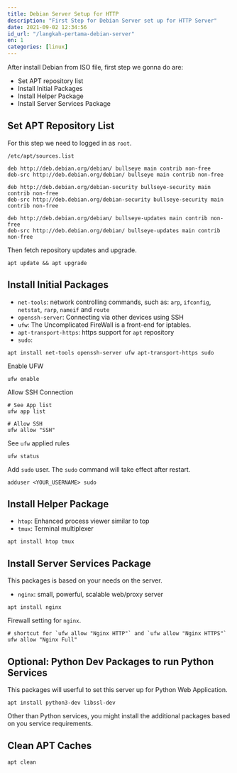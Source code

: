 ```yaml
---
title: Debian Server Setup for HTTP
description: "First Step for Debian Server set up for HTTP Server"
date: 2021-09-02 12:34:56
id_url: "/langkah-pertama-debian-server"
en: 1
categories: [linux]
---
```



After install Debian from ISO file, first step we gonna do are:

 - Set APT repository list
 - Install Initial Packages
 - Install Helper Package
 - Install Server Services Package


## Set APT Repository List

For this step we need to logged in as `root`.

`/etc/apt/sources.list`
```
deb http://deb.debian.org/debian/ bullseye main contrib non-free
deb-src http://deb.debian.org/debian/ bullseye main contrib non-free

deb http://deb.debian.org/debian-security bullseye-security main contrib non-free
deb-src http://deb.debian.org/debian-security bullseye-security main contrib non-free

deb http://deb.debian.org/debian/ bullseye-updates main contrib non-free
deb-src http://deb.debian.org/debian/ bullseye-updates main contrib non-free
```

Then fetch repository updates and upgrade.

```shell
apt update && apt upgrade
```

## Install Initial Packages

 - `net-tools`: network controlling commands, such as: `arp`, `ifconfig`, `netstat`, `rarp`, `nameif` and `route`
 - `openssh-server`: Connecting via other devices using SSH
 - `ufw`: The Uncomplicated FireWall is a front-end for iptables.
 - `apt-transport-https`: https support for `apt` repository
 - `sudo`: 

```shell
apt install net-tools openssh-server ufw apt-transport-https sudo
```

Enable UFW
```shell
ufw enable
```

Allow SSH Connection
```shell
# See App list
ufw app list

# Allow SSH
ufw allow "SSH"
```

See `ufw` applied rules
```shell
ufw status
```

Add `sudo` user. The `sudo` command will take effect after restart.
```shell
adduser <YOUR_USERNAME> sudo
```

## Install Helper Package

 - `htop`: Enhanced process viewer similar to top
 - `tmux`: Terminal multiplexer

```shell
apt install htop tmux
```

## Install Server Services Package

This packages is based on your needs on the server.

 - `nginx`: small, powerful, scalable web/proxy server

```shell
apt install nginx
```

Firewall setting for `nginx`.
```shell
# shortcut for `ufw allow "Nginx HTTP"` and `ufw allow "Nginx HTTPS"`
ufw allow "Nginx Full"
```

## Optional: Python Dev Packages to run Python Services

This packages will userful to set this server up for Python Web Application.

```shell
apt install python3-dev libssl-dev
```

Other than Python services, you might install the additional packages based on you service requirements.


## Clean APT Caches

```shell
apt clean
```
